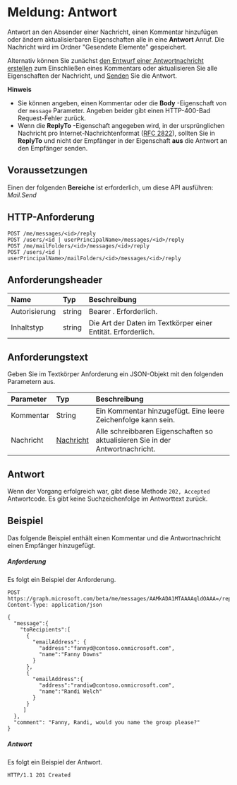# <a name="message-reply"></a>Meldung: Antwort

Antwort an den Absender einer Nachricht, einen Kommentar hinzufügen oder ändern aktualisierbaren Eigenschaften alle in eine **Antwort** Anruf. Die Nachricht wird im Ordner "Gesendete Elemente" gespeichert.

Alternativ können Sie zunächst [den Entwurf einer Antwortnachricht erstellen](../api/message_createreply.md) zum Einschließen eines Kommentars oder aktualisieren Sie alle Eigenschaften der Nachricht, und [Senden](../api/message_send.md) Sie die Antwort.

**Hinweis**

- Sie können angeben, einen Kommentar oder die **Body** -Eigenschaft von der `message` Parameter. Angeben beider gibt einen HTTP-400-Bad Request-Fehler zurück.
- Wenn die **ReplyTo** -Eigenschaft angegeben wird, in der ursprünglichen Nachricht pro Internet-Nachrichtenformat ([RFC 2822](http://www.rfc-editor.org/info/rfc2822)), sollten Sie in **ReplyTo** und nicht der Empfänger in der Eigenschaft **aus** die Antwort an den Empfänger senden. 


## <a name="prerequisites"></a>Voraussetzungen
Einen der folgenden **Bereiche** ist erforderlich, um diese API ausführen: *Mail.Send*
## <a name="http-request"></a>HTTP-Anforderung
<!-- { "blockType": "ignored" } -->
```http
POST /me/messages/<id>/reply
POST /users/<id | userPrincipalName>/messages/<id>/reply
POST /me/mailFolders/<id>/messages/<id>/reply
POST /users/<id | userPrincipalName>/mailFolders/<id>/messages/<id>/reply
```
## <a name="request-headers"></a>Anforderungsheader
| Name       | Typ | Beschreibung|
|:---------------|:--------|:----------|
| Autorisierung  | string  | Bearer <token>. Erforderlich. |
| Inhaltstyp | string  | Die Art der Daten im Textkörper einer Entität. Erforderlich. |

## <a name="request-body"></a>Anforderungstext
Geben Sie im Textkörper Anforderung ein JSON-Objekt mit den folgenden Parametern aus.

| Parameter    | Typ   |Beschreibung|
|:---------------|:--------|:----------|
|Kommentar|String|Ein Kommentar hinzugefügt. Eine leere Zeichenfolge kann sein.|
|Nachricht|[Nachricht](../resources/message.md)|Alle schreibbaren Eigenschaften so aktualisieren Sie in der Antwortnachricht.|

## <a name="response"></a>Antwort
Wenn der Vorgang erfolgreich war, gibt diese Methode `202, Accepted` Antwortcode. Es gibt keine Suchzeichenfolge im Antworttext zurück.

## <a name="example"></a>Beispiel
Das folgende Beispiel enthält einen Kommentar und die Antwortnachricht einen Empfänger hinzugefügt.
##### <a name="request"></a>Anforderung
Es folgt ein Beispiel der Anforderung.
<!-- {
  "blockType": "request",
  "name": "message_reply"
}-->
```http
POST https://graph.microsoft.com/beta/me/messages/AAMkADA1MTAAAAqldOAAA=/reply
Content-Type: application/json

{
  "message":{  
    "toRecipients":[
      {
        "emailAddress": {
          "address":"fannyd@contoso.onmicrosoft.com",
          "name":"Fanny Downs"
        }
      },
      {
        "emailAddress":{
          "address":"randiw@contoso.onmicrosoft.com",
          "name":"Randi Welch"
        }
      }
     ]
  },
  "comment": "Fanny, Randi, would you name the group please?" 
}
```

##### <a name="response"></a>Antwort
Es folgt ein Beispiel der Antwort.
<!-- {
  "blockType": "response",
  "truncated": true
} -->
```http
HTTP/1.1 201 Created
```

<!-- uuid: 8fcb5dbc-d5aa-4681-8e31-b001d5168d79
2015-10-25 14:57:30 UTC -->
<!-- {
  "type": "#page.annotation",
  "description": "message: reply",
  "keywords": "",
  "section": "documentation",
  "tocPath": ""
}-->
